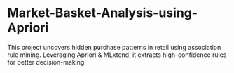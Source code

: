 # Market-Basket-Analysis-using-Apriori
This project uncovers hidden purchase patterns in retail using association rule mining. Leveraging Apriori &amp; MLxtend, it extracts high-confidence rules for better decision-making. 
